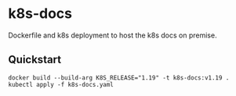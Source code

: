 # k8s-docs

Dockerfile and k8s deployment to host the k8s docs on premise.

## Quickstart
```
docker build --build-arg K8S_RELEASE="1.19" -t k8s-docs:v1.19 .
kubectl apply -f k8s-docs.yaml
```
